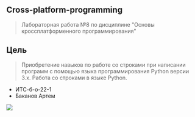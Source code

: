 ## Cross-platform-programming
> Лабораторная работа №8 по дисциплине "Основы кроссплатформенного программирования"
## Цель
> Приобретение навыков по работе со строками при написании программ с помощью языка программирования Python версии 3.x.
> Работа со строками в языке Python.
- ИТС-б-о-22-1
- Баканов Артем
  
![](https://techtelegraph.co.uk/wp-content/uploads/2022/10/cross-platform.jpg)

